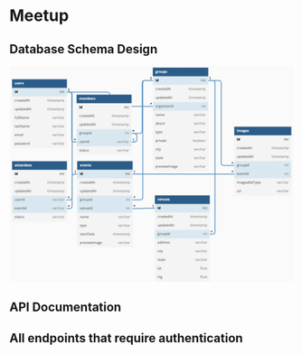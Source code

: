 # Meetup

## Database Schema Design

![](db_diagram.png)

## API Documentation

## All endpoints that require authentication